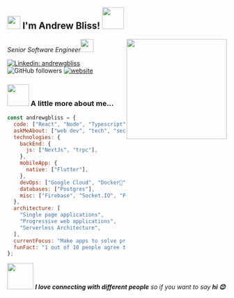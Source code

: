 <h2><img src="https://emojis.slackmojis.com/emojis/images/1531849430/4246/blob-sunglasses.gif?1531849430" width="30"/> I'm Andrew Bliss! <img src="https://media.giphy.com/media/12oufCB0MyZ1Go/giphy.gif" width="50"></h2>
<img align='right' src="https://media.giphy.com/media/M9gbBd9nbDrOTu1Mqx/giphy.gif" width="230">
<p><em>Senior Software Engineer<img src="https://media.giphy.com/media/WUlplcMpOCEmTGBtBW/giphy.gif" width="30"> 
</em></p>

[![Linkedin: andrewgbliss](https://img.shields.io/badge/-andrewgbliss-blue?style=flat-square&logo=Linkedin&logoColor=white&link=https://www.linkedin.com/in/andrewgbliss/)](https://www.linkedin.com/in/andrewgbliss/)
![GitHub followers](https://img.shields.io/github/followers/andrewgbliss?label=Follow&style=social)
[![website](https://img.shields.io/badge/Website-46a2f1.svg?&style=flat-square&logo=Google-Chrome&logoColor=white&link=https://www.andrewgbliss.com/)](https://www.andrewgbliss.com/)

### <img src="https://media.giphy.com/media/VgCDAzcKvsR6OM0uWg/giphy.gif" width="50"> A little more about me...

```javascript
const andrewgbliss = {
  code: ["React", "Node", "Typescript", "Postgres"],
  askMeAbout: ["web dev", "tech", "security"],
  technologies: {
    backEnd: {
      js: ["NextJs", "trpc"],
    },
    mobileApp: {
      native: ["Flutter"],
    },
    devOps: ["Google Cloud", "Docker🐳", "Nginx"],
    databases: ["Postgres"],
    misc: ["Firebase", "Socket.IO", "Puppeteer"],
  },
  architecture: [
    "Single page applications",
    "Progressive web applications",
    "Serverless Architecture",
  ],
  currentFocus: "Make apps to solve problems",
  funFact: "1 out of 10 people agree that AI will be used to create fun facts.",
};
```

<img src="https://media.giphy.com/media/LnQjpWaON8nhr21vNW/giphy.gif" width="60"> <em><b>I love connecting with different people</b> so if you want to say <b>hi 😊</em>

